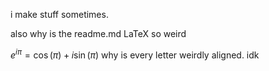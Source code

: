 i make stuff sometimes.

also why is the readme.md LaTeX so weird

$e^{i\pi} = \cos(\pi) + i\sin(\pi)$ why is every letter weirdly aligned. idk
